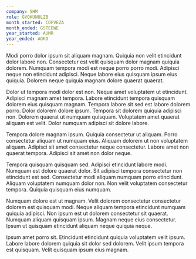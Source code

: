 ```yaml
---
company: SHM
role: GVQKUNULZB
month_started: COFVEZA
month_ended: GSTEEWE
year_started: AUMR
year_ended: AOKO
---
```


Modi porro dolor ipsum sit aliquam magnam. Quiquia non velit etincidunt dolor labore non. Consectetur est velit quisquam dolor magnam quiquia dolorem. Numquam tempora modi est neque porro porro modi. Adipisci neque non etincidunt adipisci. Neque labore eius quisquam ipsum eius quiquia. Dolorem neque quiquia magnam dolore quaerat quaerat.

Dolor ut tempora modi dolor est non. Neque amet voluptatem ut etincidunt. Adipisci magnam amet tempora. Labore etincidunt tempora quisquam dolorem eius quisquam magnam. Tempora labore sit sed est labore dolorem porro. Dolor dolorem dolore ipsum. Tempora sit dolorem quiquia adipisci non. Dolorem quaerat ut numquam quisquam. Voluptatem amet quaerat aliquam est velit. Dolor numquam adipisci sit dolore labore.

Tempora dolore magnam ipsum. Quiquia consectetur ut aliquam. Porro consectetur aliquam ut numquam eius. Aliquam dolorem ut non voluptatem aliquam. Adipisci sit amet consectetur neque consectetur. Labore amet non quaerat tempora. Adipisci sit amet non dolor neque.

Tempora quisquam quisquam sed. Adipisci etincidunt labore modi. Numquam est dolore quaerat dolor. Sit adipisci tempora consectetur non etincidunt est sed. Consectetur modi aliquam numquam porro etincidunt. Aliquam voluptatem numquam dolor non. Non velit voluptatem consectetur tempora. Quiquia quisquam eius numquam.

Numquam dolore est ut magnam. Velit dolorem consectetur consectetur dolorem est quisquam modi. Neque aliquam tempora etincidunt numquam quiquia adipisci. Non ipsum est ut dolorem consectetur sit quaerat. Numquam aliquam quisquam ipsum. Magnam neque eius consectetur. Ipsum ut quisquam etincidunt aliquam neque quiquia neque.

Ipsum amet porro sit. Etincidunt etincidunt quiquia voluptatem velit ipsum. Labore labore dolorem quiquia sit dolor sed dolorem. Velit ipsum tempora est quisquam. Velit quisquam ipsum eius magnam.
    